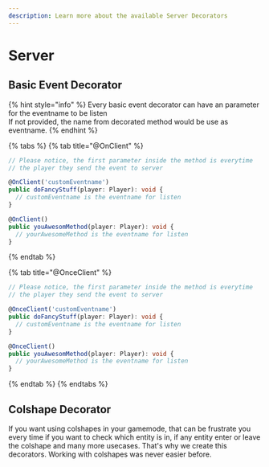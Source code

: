 ```yaml
---
description: Learn more about the available Server Decorators
---
```


# Server

## Basic Event Decorator

{% hint style="info" %}
Every basic event decorator can have an parameter for the eventname to be listen  
If not provided, the name from decorated method would be use as eventname.
{% endhint %}

{% tabs %}
{% tab title="@OnClient" %}
```typescript
// Please notice, the first parameter inside the method is everytime
// the player they send the event to server

@OnClient('customEventname')
public doFancyStuff(player: Player): void {
  // customEventname is the eventname for listen
}

@OnClient()
public youAwesomMethod(player: Player): void {
  // yourAwesomeMethod is the eventname for listen
}
```
{% endtab %}

{% tab title="@OnceClient" %}
```typescript
// Please notice, the first parameter inside the method is everytime
// the player they send the event to server

@OnceClient('customEventname')
public doFancyStuff(player: Player): void {
  // customEventname is the eventname for listen
}

@OnceClient()
public youAwesomMethod(player: Player): void {
  // yourAwesomeMethod is the eventname for listen
}
```
{% endtab %}
{% endtabs %}

## Colshape Decorator

If you want using colshapes in your gamemode, that can be frustrate you every time if you want to check which entity is in, if any entity enter or leave the colshape and many more usecases. That's why we create this decorators. Working with colshapes was never easier before.

 

